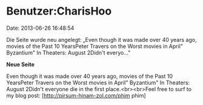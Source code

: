 Benutzer:CharisHoo
==================

Date: 2013-06-26 16:48:54

Die Seite wurde neu angelegt: „Even though it was made over 40 years
ago, movies of the Past 10 YearsPeter Travers on the Worst movies in
April\" Byzantium\" In Theaters: August 2Didn\'t everyo..."

**Neue Seite**

<div>

Even though it was made over 40 years ago, movies of the Past 10
YearsPeter Travers on the Worst movies in April\" Byzantium\" In
Theaters: August 2Didn\'t everyone die in the first
place.\<br\>\<br\>Feel free to surf to my blog post:
\[http://pirsum-hinam-zol.com/phim phim\]

</div>
